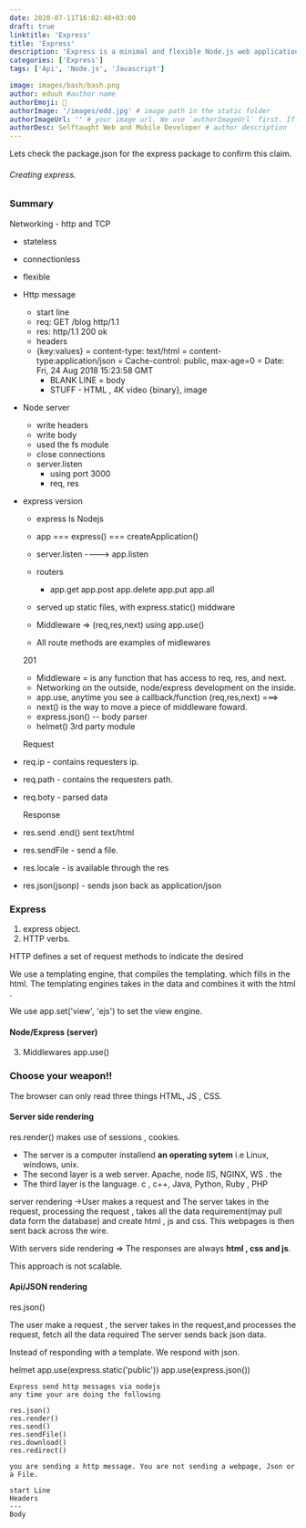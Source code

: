 ```yaml
---
date: 2020-07-11T16:02:40+03:00
draft: true
linktitle: 'Express'
title: 'Express'
description: 'Express is a minimal and flexible Node.js web application Framework that provides a robust set of features for web and mobile application.'
categories: ['Express']
tags: ['Api', 'Node.js', 'Javascript']

image: images/bash/bash.png
author: eduuh #author name
authorEmoji: 🤖
authorImage: '/images/edd.jpg' # image path in the static folder
authorImageUrl: '' # your image url. We use `authorImageUrl` first. If not set, we use `authorImage`.
authorDesc: Selftaught Web and Mobile Developer # author description
---
```


Lets check the package.json for the express package to confirm this claim.

###### Creating express.

### Summary

Networking - http and TCP

- stateless
- connectionless
- flexible
- Http message

  - start line
  - req: GET /blog http/1.1
  - res: http/1.1 200 ok
  - headers
  - {key:values}
    = content-type: text/html
    = content-type:application/json
    = Cache-control: public, max-age=0
    = Date: Fri, 24 Aug 2018 15:23:58 GMT
    - BLANK LINE
      = body
    - STUFF - HTML , 4K video {binary}, image

- Node server

  - write headers
  - write body
  - used the fs module
  - close connections
  - server.listen
    - using port 3000
    - req, res

- express version

  - express Is Nodejs
  - app === express() === createApplication()
  - server.listen ----> app.listen
  - routers

    - app.get app.post app.delete app.put app.all

  - served up static files, with express.static() middware
  - Middleware => (req,res,next) using app.use()
  - All route methods are examples of midlewares

  201

  - Middleware = is any function that has access to req, res, and next.
  - Networking on the outside, node/express development on the inside.
  - app.use, anytime you see a callback/function (req,res,next) ===>
  - next() is the way to move a piece of middleware foward.
  - express.json() -- body parser
  - helmet() 3rd party module

  Request

- req.ip - contains requesters ip.
- req.path - contains the requesters path.
- req.boty - parsed data

  Response

- res.send .end() sent text/html
- res.sendFile - send a file.
- res.locale - is available through the res
- res.json(jsonp) - sends json back as application/json

### Express

1. express object.
2. HTTP verbs.

HTTP defines a set of request methods to indicate the desired

We use a templating engine, that compiles the templating. which fills in the html.
The templating engines takes in the data and combines it with the html .

We use app.set('view', 'ejs') to set the view engine.

#### Node/Express (server)

3. Middlewares
   app.use()

### Choose your weapon!!

The browser can only read three things HTML, JS , CSS.

#### Server side rendering

res.render()
makes use of sessions , cookies.

- The server is a computer installend **an operating sytem** i.e Linux, windows, unix.
- The second layer is a web server. Apache, node IIS, NGINX, WS . the
- The third layer is the language. c , c++, Java, Python, Ruby , PHP

server rendering ->User makes a request and The server takes in the request, processing the request , takes all the data requirement(may pull data form the database) and create html , js and css. This webpages is then sent back across the wire.

With servers side rendering => The responses are always **html , css and js**.

This approach is not scalable.

#### Api/JSON rendering

res.json()

The user make a request , the server takes in the request,and processes the request, fetch all the data required The server sends back json data.

Instead of responding with a template. We respond with json.

helmet
app.use(express.static('public'))
app.use(express.json())

```
Express send http messages via nodejs
any time your are doing the following

res.json()
res.render()
res.send()
res.sendFile()
res.download()
res.redirect()

you are sending a http message. You are not sending a webpage, Json or a File.

start Line
Headers
---
Body
```
